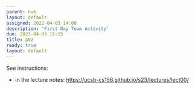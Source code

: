 ```yaml
---
parent: hwk
layout: default
assigned: 2022-04-03 14:00
description: 'First Day Team Activity'
due: 2023-04-03 15:15
title: p02
ready: true
layout: default
---
```


See instructions:
* in the lecture notes: <https://ucsb-cs156.github.io/s23/lectures/lect00/>
